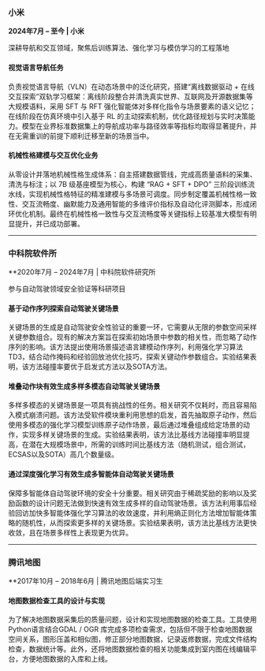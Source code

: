 ### **小米**  

**2024年7月 – 至今 | 小米**  

深耕导航和交互领域，聚焦后训练算法、强化学习与模仿学习的工程落地

#### 视觉语言导航任务

负责视觉语言导航（VLN）在动态场景中的泛化研究，搭建“离线数据驱动 + 在线交互探索”双轨学习框架：离线阶段整合并清洗真实世界、互联网及开源数据集等大规模语料，采用 SFT 与 RFT 强化智能体对多样化指令与场景要素的语义记忆；在线阶段在仿真环境中引入基于 RL 的主动探索机制，优化路径规划与实时决策能力。模型在业界标准数据集上的导航成功率与路径效率等指标均取得显著提升，并在无需重训的前提下顺利迁移至新的场景当中。

#### 机械性格建模与交互优化业务
 
从零设计并落地机械性格生成体系：自主搭建数据管线，完成高质量语料的采集、清洗与标注；以 7B 级基座模型为核心，构建 “RAG + SFT + DPO” 三阶段训练流水线，实现机械性格特征的精准建模与多场景可调度。同步制定覆盖机械性格一致性、交互流畅度、幽默能力及通用智能的多维评价指标及自动化评测脚本，形成闭环优化机制。最终在机械性格一致性与交互流畅度等关键指标上较基准大模型有明显提升，并已成功部署。

---

### **中科院软件所**  

**2020年7月 – 2024年7月 | 中科院软件研究所

参与自动驾驶领域安全验证等科研项目

#### 基于动作序列探索自动驾驶关键场景

关键场景的生成是自动驾驶安全性验证的重要一环，它需要从无限的参数空间采样关键参数组合。现有的解决方案旨在探索初始场景中参数的相关性，而忽略了动作序列的影响。该方法提出使用场景描述语言建模动作序列，利用强化学习算法TD3，结合动作掩码和经验回放池优化技巧，探索关键动作参数组合。实验结果表明，该方法碰撞率要优于启发式方法以及SOTA方法。

#### 堆叠动作块有效生成多样多模态自动驾驶关键场景  

多样多模态的关键场景是一项具有挑战性的任务。相关研究不仅耗时，而且容易陷入模式崩溃问题。该方法受软件模块重利用思想的启发，首先抽取原子动作，然后使用多模态的强化学习模型训练原子动作场景，最后通过堆叠组成给定场景的动作，实现多样关键场景的生成。实验结果表明，该方法比基线方法碰撞率明显提高，在潜在大规模场景中，所需的训练时间比基线方法（随机测试，组合测试，ECSAS以及SOTA）高几个数量级。

#### 通过深度强化学习有效生成多智能体自动驾驶关键场景 

 保障多智能体自动驾驶环境的安全十分重要。相关研究由于稀疏奖励的影响以及奖励函数的设计问题无法做到快速有效生成多样的自动驾驶场景。该方法利用事后经验回访加快多智能体强化学习算法的收敛速度，并利用熵正则化方法增加智能体策略的随机性，从而探索更多样的关键场景。实验结果表明，该方法比基线方法更快收敛，且在场景多样性上表现更为优异。

---

### **腾讯地图**  

**2017年10月 – 2018年6月 | 腾讯地图后端实习生

#### 地图数据检查工具的设计与实现

为了解决地图数据采集后的质量问题，设计和实现地图数据的检查工具。工具使用Python语言结合GDAL / OGR 库完成多项检查需求，包括但不限于检查地图数据空间关系，图形压盖和相似图，修正部分地图数据，记录返修数据，完成文件结构检查，数据统计等。此外，还将地图数据检查的相关功能集成到室内图在线编辑平台，方便地图数据的入库和上线。






